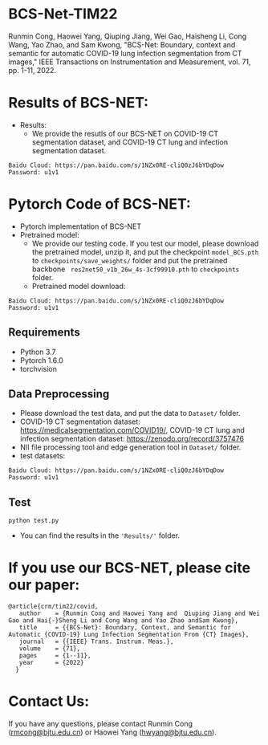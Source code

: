 # BCS-Net-TIM22
Runmin Cong, Haowei Yang, Qiuping Jiang, Wei Gao, Haisheng Li, Cong Wang, Yao Zhao, and Sam Kwong, "BCS-Net: Boundary, context and semantic for automatic COVID-19 lung infection segmentation from CT images," IEEE Transactions on Instrumentation and Measurement, vol. 71, pp. 1-11, 2022.

# Results of  BCS-NET:
* Results:
  - We provide the resutls of our BCS-NET on COVID-19 CT segmentation dataset, and COVID-19 CT lung and infection segmentation dataset. 
```
Baidu Cloud: https://pan.baidu.com/s/1NZx0RE-cliQ0zJ6bYDqDow   Password: u1v1
```


# Pytorch Code of  BCS-NET:
* Pytorch implementation of  BCS-NET
* Pretrained model:
  - We provide our testing code. If you test our model, please download the pretrained model, unzip it, and put the checkpoint `model_BCS.pth` to `checkpoints/save_weights/` folder 
  and put the pretrained backbone ` res2net50_v1b_26w_4s-3cf99910.pth` to `checkpoints` folder.
  - Pretrained model download:
```
Baidu Cloud: https://pan.baidu.com/s/1NZx0RE-cliQ0zJ6bYDqDow   Password: u1v1
```

## Requirements

* Python 3.7
* Pytorch 1.6.0
* torchvision

## Data Preprocessing
* Please download the test data, and put the data to `Dataset/` folder.
* COVID-19 CT segmentation dataset: https://medicalsegmentation.com/COVID19/,  COVID-19 CT lung and infection segmentation dataset: https://zenodo.org/record/3757476
* NII file processing tool and edge generation tool in `Dataset/` folder. 
* test datasets:
```
Baidu Cloud: https://pan.baidu.com/s/1NZx0RE-cliQ0zJ6bYDqDow   Password: u1v1
```

## Test
```
python test.py
```

* You can find the results in the `'Results/'` folder.

# If you use our BCS-NET, please cite our paper:

    @article{crm/tim22/covid,
       author    = {Runmin Cong and Haowei Yang and  Qiuping Jiang and Wei Gao and Hai{-}Sheng Li and Cong Wang and Yao Zhao andSam Kwong},
       title     = {{BCS-Net}: Boundary, Context, and Semantic for Automatic {COVID-19} Lung Infection Segmentation From {CT} Images},
       journal   = {{IEEE} Trans. Instrum. Meas.},
       volume    = {71},
       pages     = {1--11},
       year      = {2022}
      }

# Contact Us:
If you have any questions, please contact Runmin Cong (rmcong@bjtu.edu.cn) or Haowei Yang (hwyang@bjtu.edu.cn).
